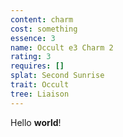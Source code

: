 ```yaml
---
content: charm
cost: something
essence: 3
name: Occult e3 Charm 2
rating: 3
requires: []
splat: Second Sunrise
trait: Occult
tree: Liaison
---
```


Hello **world**!

